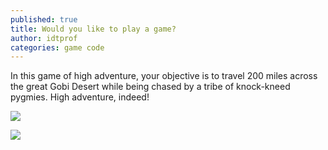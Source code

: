 ```yaml
---
published: true
title: Would you like to play a game?
author: idtprof
categories: game code
---
```

In this game of high adventure, your objective is to travel 200 miles across the great Gobi Desert while being chased by a tribe of knock-kneed pygmies. High adventure, indeed!

![]({{site.baseurl}}/images/camel_mag_scan_01.gif?raw=true)

![]({{site.baseurl}}/images/camel_mag_scan_02.gif?raw=true)
